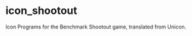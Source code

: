 icon_shootout
=============

Icon Programs for the Benchmark Shootout game, translated from Unicon.
